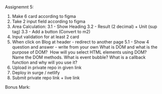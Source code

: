Assignemnt 5:

1. Make 6 card according to figma
2. Take 2 input field according to figma
3. Area Calculation:
  3.1 - Show Heading
  3.2 - Result (2 decimal) + Unit (sup tag)
  3.3 - Add a button (Convert to m2)
4. Input validation for at least 2 card
5. When click on Blog at header - redirect to another page
  5.1 - Show 4 question and answer - write from your own
      What is DOM and what is the purpose of DOM?
      How will you select HTML elements using DOM? Name the DOM methods.
      What is event bubble?
      What is a callback function and why will you use it?
6. Upload in private repo in given link
7. Deploy in surge / netlify 
8. Submit private repo link + live link

Bonus Mark:

